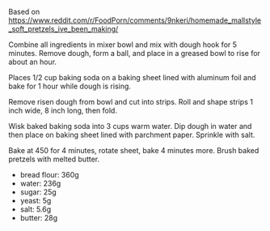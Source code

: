 Based on https://www.reddit.com/r/FoodPorn/comments/9nkeri/homemade_mallstyle_soft_pretzels_ive_been_making/

Combine all ingredients in mixer bowl and mix with dough hook for 5 minutes. Remove dough, form a ball, and place in a greased bowl to rise for about an hour. 

Places 1/2 cup baking soda on a baking sheet lined with aluminum foil and bake for 1 hour while dough is rising.

Remove risen dough from bowl and cut into strips. Roll and shape strips 1 inch wide, 8 inch long, then fold. 

Wisk baked baking soda into 3 cups warm water. Dip dough in water and then place on baking sheet lined with parchment paper. Sprinkle with salt. 

Bake at 450 for 4 minutes, rotate sheet, bake 4 minutes more. Brush baked pretzels with melted butter.

- bread flour: 360g 
- water: 236g
- sugar: 25g
- yeast: 5g
- salt: 5.6g
- butter: 28g

